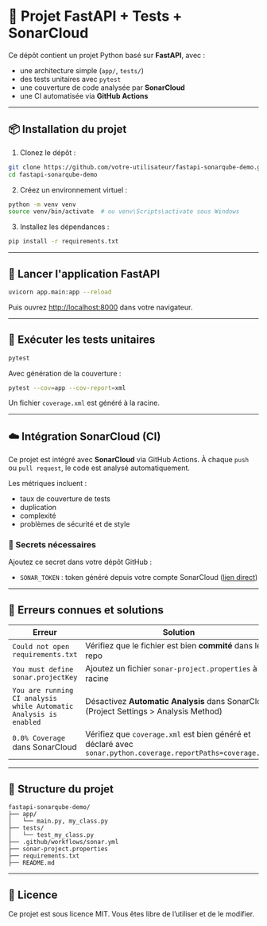 # 🚀 Projet FastAPI + Tests + SonarCloud

Ce dépôt contient un projet Python basé sur **FastAPI**, avec :
- une architecture simple (`app/`, `tests/`)
- des tests unitaires avec `pytest`
- une couverture de code analysée par **SonarCloud**
- une CI automatisée via **GitHub Actions**

---

## 📦 Installation du projet

1. Clonez le dépôt :

```bash
git clone https://github.com/votre-utilisateur/fastapi-sonarqube-demo.git
cd fastapi-sonarqube-demo
````

2. Créez un environnement virtuel :

```bash
python -m venv venv
source venv/bin/activate  # ou venv\Scripts\activate sous Windows
```

3. Installez les dépendances :

```bash
pip install -r requirements.txt
```

---

## 🚀 Lancer l'application FastAPI

```bash
uvicorn app.main:app --reload
```

Puis ouvrez [http://localhost:8000](http://localhost:8000) dans votre navigateur.

---

## 🧪 Exécuter les tests unitaires

```bash
pytest
```

Avec génération de la couverture :

```bash
pytest --cov=app --cov-report=xml
```

Un fichier `coverage.xml` est généré à la racine.

---

## ☁️ Intégration SonarCloud (CI)

Ce projet est intégré avec **SonarCloud** via GitHub Actions. À chaque `push` ou `pull request`, le code est analysé automatiquement.

Les métriques incluent :

* taux de couverture de tests
* duplication
* complexité
* problèmes de sécurité et de style

### 🔐 Secrets nécessaires

Ajoutez ce secret dans votre dépôt GitHub :

* `SONAR_TOKEN` : token généré depuis votre compte SonarCloud ([lien direct](https://sonarcloud.io/account/security))

---

## 🧠 Erreurs connues et solutions

| Erreur                                                            | Solution                                                                                                     |
| ----------------------------------------------------------------- | ------------------------------------------------------------------------------------------------------------ |
| `Could not open requirements.txt`                                 | Vérifiez que le fichier est bien **commité** dans le repo                                                    |
| `You must define sonar.projectKey`                                | Ajoutez un fichier `sonar-project.properties` à la racine                                                    |
| `You are running CI analysis while Automatic Analysis is enabled` | Désactivez **Automatic Analysis** dans SonarCloud (Project Settings > Analysis Method)                       |
| `0.0% Coverage` dans SonarCloud                                   | Vérifiez que `coverage.xml` est bien généré et déclaré avec `sonar.python.coverage.reportPaths=coverage.xml` |

---

## 📁 Structure du projet

```
fastapi-sonarqube-demo/
├── app/
│   └── main.py, my_class.py
├── tests/
│   └── test_my_class.py
├── .github/workflows/sonar.yml
├── sonar-project.properties
├── requirements.txt
├── README.md
```

---

## 📄 Licence

Ce projet est sous licence MIT. Vous êtes libre de l’utiliser et de le modifier.

